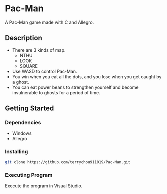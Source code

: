 # Pac-Man
A Pac-Man game made with C and Allegro.

## Description 
- There are 3 kinds of map. 
    - NTHU
    - LOOK
    - SQUARE 
- Use WASD to control Pac-Man.
- You win when you eat all the dots, and you lose when you get caught by a ghost.
- You can eat power beans to strengthen yourself and become invulnerable to ghosts for a period of time.

## Getting Started
### Dependencies
- Windows
- Allegro

### Installing
```bash
git clone https://github.com/terrychou911019/Pac-Man.git
```

### Executing Program
Execute the program in Visual Studio.
